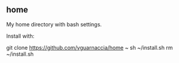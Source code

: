 ## home
My home directory with bash settings.

Install with:

  git clone https://github.com/vguarnaccia/home ~
  sh ~/install.sh
  rm ~/install.sh
